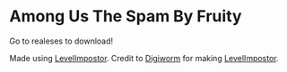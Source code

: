 # Among Us The Spam By Fruity
Go to realeses to download!

Made using <a href="https://levelimposter.net">LevelImpostor</a>. Credit to <a href="https://github.com/DigiWorm0">Digiworm</a> for making <a href="https://levelimposter.net">LevelImpostor</a>.
